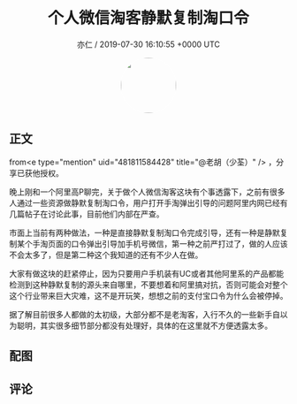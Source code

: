 <h1 align="center">个人微信淘客静默复制淘口令</h1>
<p align="center">
    <a>亦仁 / 2019-07-30 16:10:55 &#43;0000 UTC</a>
</p>

<div align="center">
    <img src="https://images.zsxq.com/Fn3NQqCN8nuGF86yZPXSbEsl0mb3?e=1590940799&amp;token=kIxbL07-8jAj8w1n4s9zv64FuZZNEATmlU_Vm6zD:pfbNc8W3hS0oYG_hyXXh_rHMHuc=" width="100" height="100" style="border:1px solid;border-radius:50%; color:#ffffff"/>
</div>

## 正文

<div>
from&lt;e type=&#34;mention&#34; uid=&#34;481811584428&#34; title=&#34;@老胡（少荃）&#34; /&gt; ，分享已获他授权。

晚上刚和一个阿里高P聊完，关于做个人微信淘客这块有个事透露下，之前有很多人通过一些资源做静默复制淘口令，用户打开手淘弹出引导的问题阿里内网已经有几篇帖子在讨论此事，目前他们内部在严查。

市面上当前有两种做法，一种是直接静默复制淘口令完成引导，还有一种是静默复制某个手淘页面的口令弹出引导加手机号微信，第一种之前严打过了，做的人应该不会太多了，但是第二种这个我知道的还有不少人在做。

大家有做这块的赶紧停止，因为只要用户手机装有UC或者其他阿里系的产品都能检测到这种静默复制的源头来自哪里，不要想着和阿里搞对抗，否则可能会对整个这个行业带来巨大灾难，这不是开玩笑，想想之前的支付宝口令为什么会被停掉。

据了解目前很多人都做的太初级，大部分都不是老淘客，入行不久的一些新手自以为聪明，其实很多细节部分都没有处理好，具体的在这里就不方便透露太多。
</div>

## 配图
<div class="image" align="center">

</div>

## 评论

<div align="left">
<div>

</div>
</div>